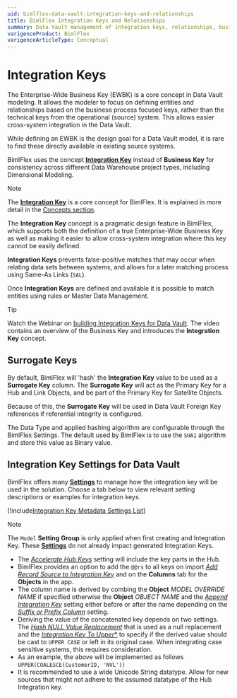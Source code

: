 ```yaml
---
uid: bimlflex-data-vault-integration-keys-and-relationships
title: BimlFlex Integration Keys and Relationships
summary: Data Vault management of integration keys, relationships, business keys, examples, and how to accelerate in the Data Vault Accelerator
varigenceProduct: BimlFlex
varigenceArticleType: Conceptual
---
```


# Integration Keys

The Enterprise-Wide Business Key (EWBK) is a core concept in Data Vault modeling. It allows the modeler to focus on defining entities and relationships based on the business process focused keys, rather than the technical keys from the operational (source) system. This allows easier cross-system integration in the Data Vault.

While defining an EWBK is the design goal for a Data Vault model, it is rare to find these directly available in existing source systems.

BimlFlex uses the concept [**Integration Key**](xref:bimlflex-concept-integration-keys) instead of **Business Key** for consistency across different Data Warehouse project types, including Dimensional Modeling.

> [!NOTE]
> The [**Integration Key**](xref:bimlflex-concept-integration-keys) is a core concept for BimlFlex. It is explained in more detail in the [Concepts section](xref:bimlflex-concepts-overview).

The **Integration Key** concept is a pragmatic design feature in BimlFlex, which supports both the definition of a true Enterprise-Wide Business Key as well as making it easier to allow cross-system integration where this key cannot be easily defined.

**Integration Keys** prevents false-positive matches that may occur when relating data sets between systems, and allows for a later matching process using Same-As Links (`SAL`).

Once **Integration Keys** are defined and available it is possible to match entities using rules or Master Data Management.

> [!TIP]
> Watch the Webinar on [building Integration Keys for Data Vault](https://www.youtube.com/watch?v=frzWIAW-Mhs?rel=0&autoplay=0). The video contains an overview of the Business Key and introduces the **Integration Key** concept.

## Surrogate Keys

By default, BimlFlex will 'hash' the **Integration Key** value to  be used as a **Surrogate Key** column. The **Surrogate Key** will act as the Primary Key for a Hub and Link Objects, and be part of the Primary Key for Satellite Objects.

Because of this, the **Surrogate Key** will be used in Data Vault Foreign Key references if referential integrity is configured.

The Data Type and applied hashing algorithm are configurable through the BimlFlex Settings. The default used by BimlFlex is to use the `SHA1` algorithm and store this value as Binary value.

## Integration Key Settings for Data Vault

BimlFlex offers many [**Settings**](xref:bimlflex-setting-editor) to manage how the integration key will be used in the solution. Choose a tab below to view relevant setting descriptions or examples for integration keys.

[!include[Integration Key Metadata Settings List](_settings_integration_key.md)]

> [!NOTE]
> The `Model` **Setting Group** is only applied when first creating and Integration Key.  These [**Settings**](xref:bimlflex-setting-editor) do not already impact generated Integration Keys.

* The [*Accelerate Hub Keys*](xref:bimlflex-reference-documentation-settings-index) setting will include the key parts in the Hub.
* BimlFlex provides an option to add the `@@rs` to all keys on import [*Add Record Source to Integration Key*](xref:bimlflex-reference-documentation-settings-index) and on the **Columns** tab for the **Objects** in the app.
* The column name is derived by combing the **Object** *MODEL OVERRIDE NAME* if specified otherwise the **Object** *OBJECT NAME* and the [*Append Integration Key*](xref:bimlflex-reference-documentation-settings-index) setting either before or after the name depending on the [*Suffix or Prefix Column*](xref:bimlflex-reference-documentation-settings-index) setting.
* Deriving the value of the concatenated key depends on two settings.
  The [*Hash NULL Value Replacement*](xref:bimlflex-reference-documentation-settings-index) that is used as a null replacement and the [*Integration Key To Upper**](xref:bimlflex-reference-documentation-settings-index) to specify if the derived value should be cast to `UPPER CASE` or left in its original case.
  When integrating case sensitive systems, this requires consideration.
* As an example, the above will be implemented as follows `UPPER(COALESCE(CustomerID, 'NVL'))`
* It is recommended to use a wide Unicode String datatype.
  Allow for new sources that might not adhere to the assumed datatype of the Hub Integration key.
